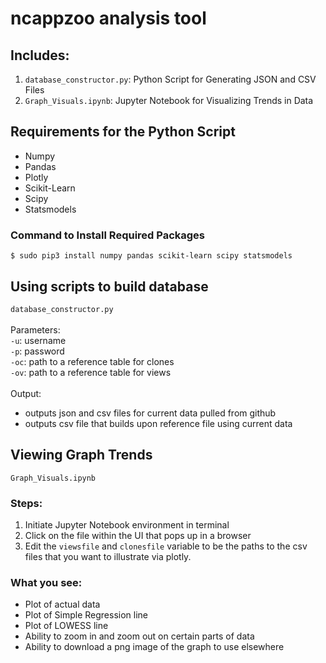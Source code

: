 # ncappzoo analysis tool

## Includes:

1. `database_constructor.py`: Python Script for Generating JSON and CSV Files
2. `Graph_Visuals.ipynb`: Jupyter Notebook for Visualizing Trends in Data

## Requirements for the Python Script

- Numpy
- Pandas
- Plotly
- Scikit-Learn
- Scipy
- Statsmodels


### Command to Install Required Packages
```
$ sudo pip3 install numpy pandas scikit-learn scipy statsmodels
```

## Using scripts to build database
`database_constructor.py` <br/> <br/>
Parameters: <br/>
`-u`: username <br/>
`-p`: password <br/>
`-oc`: path to a reference table for clones <br/>
`-ov`: path to a reference table for views <br/>
<br/>
Output: 
- outputs json and csv files for current data pulled from github
- outputs csv file that builds upon reference file using current data

## Viewing Graph Trends
`Graph_Visuals.ipynb`

### Steps:
1. Initiate Jupyter Notebook environment in terminal
2. Click on the file within the UI that pops up in a browser
3. Edit the `viewsfile` and `clonesfile` variable to be the paths to the csv files that you want to illustrate via plotly.

### What you see:
- Plot of actual data
- Plot of Simple Regression line
- Plot of LOWESS line
- Ability to zoom in and zoom out on certain parts of data
- Ability to download a png image of the graph to use elsewhere
